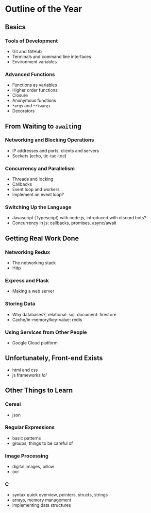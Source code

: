 # Outline of the Year

## Basics

### Tools of Development

- Git and GitHub
- Terminals and command line interfaces
- Environment variables

### Advanced Functions

- Functions as variables
- Higher order functions
- Closure
- Anonymous functions
- `*args` and `**kwargs`
- Decorators

## From Waiting to `await`ing

### Networking and Blocking Operations

- IP addresses and ports, clients and servers
- Sockets (echo, tic-tac-toe)

### Concurrency and Parallelism

- Threads and locking
- Callbacks
- Event loop and workers
- Implement an event loop?

### Switching Up the Language

- Javascript (Typescript) with node.js, introduced with discord bots?
- Concurrency in js: callbacks, promises, async/await

## Getting Real Work Done

### Networking Redux

- The networking stack
- Http

### Express and Flask

- Making a web server

### Storing Data

- Why databases?, relational: sql, document: firestore
- Cache/in-memory/key-value: redis

### Using Services from Other People

- Google Cloud platform

## Unfortunately, Front-end Exists

- html and css
- js frameworks *lol*

## Other Things to Learn

### Cereal

- json

### Regular Expressions

- basic patterns
- groups, things to be careful of

### Image Processing

- digital images, pillow
- ocr

### C

- syntax quick overview, pointers, structs, strings
- arrays, memory management
- implementing data structures
